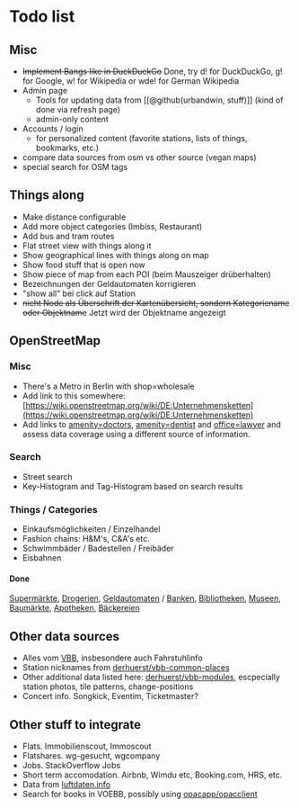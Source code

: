 # Todo list

## Misc

* ~~Implement Bangs like in DuckDuckGo~~ Done, try d! for DuckDuckGo, g! for Google, w! for Wikipedia
  or wde! for German Wikipedia
* Admin page
    * Tools for updating data from [[@github(urbandwin, stuff)]]
      (kind of done via refresh page)
    * admin-only content
* Accounts / login
    * for personalized content (favorite stations, lists of things, bookmarks, etc.)
* compare data sources from osm vs other source (vegan maps)
* special search for OSM tags

## Things along

* Make distance configurable
* Add more object categories (Imbiss, Restaurant)
* Add bus and tram routes
* Flat street view with things along it
* Show geographical lines with things along on map
* Show food stuff that is open now
* Show piece of map from each POI (beim Mauszeiger drüberhalten)
* Bezeichnungen der Geldautomaten korrigieren
* "show all" bei click auf Station
* ~~nicht Node als Überschrift der Kartenübersicht, sondern Kategoriename oder Objektname~~
  Jetzt wird der Objektname angezeigt

## OpenStreetMap

### Misc

* There's a Metro in Berlin with shop=wholesale
* Add link to this somewhere:
  [https://wiki.openstreetmap.org/wiki/DE:Unternehmensketten](https://wiki.openstreetmap.org/wiki/DE:Unternehmensketten)
* Add links to [amenity=doctors](/openstreetmap/tag/amenity/doctors),
  [amenity=dentist](/openstreetmap/tag/amenity/dentist) and [office=lawyer](/openstreetmap/tag/office/lawyer)
  and assess data coverage using a different source of information.

### Search

* Street search
* Key-Histogram and Tag-Histogram based on search results

### Things / Categories

* Einkaufsmöglichkeiten / Einzelhandel
* Fashion chains: H&M's, C&A's etc.
* Schwimmbäder / Badestellen / Freibäder
* Eisbahnen

#### Done

[Supermärkte](/things/supermarkets),
[Drogerien](/things/drogerien),
[Geldautomaten](/things/atms) / [Banken](/things/banks),
[Bibliotheken](/things/libraries),
[Museen](/things/museums),
[Baumärkte](/things/baumärkte),
[Apotheken](/things/pharmacies),
[Bäckereien](/things/bakeries)

## Other data sources

* Alles vom
  [VBB](https://www.vbb.de/unsere-themen/vbbdigital/api-entwicklerinfos),
  insbesondere auch Fahrstuhlinfo
* Station nicknames from
  [derhuerst/vbb-common-places](https://github.com/derhuerst/vbb-common-places)
* Other additional data listed here:
  [derhuerst/vbb-modules](https://github.com/derhuerst/vbb-modules),
  escpecially station photos, tile patterns, change-positions
* Concert info. Songkick, Eventim, Ticketmaster?

## Other stuff to integrate

* Flats. Immobilienscout, Immoscout
* Flatshares. wg-gesucht, wgcompany
* Jobs. StackOverflow Jobs
* Short term accomodation. Airbnb, Wimdu etc, Booking.com, HRS, etc.
* Data from
  [luftdaten.info](http://maps.luftdaten.info/#11/52.5227/13.4102)
* Search for books in VOEBB, possibly using
  [opacapp/opacclient](https://github.com/opacapp/opacclient)
